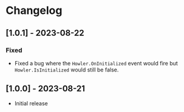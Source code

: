 ﻿# Changelog

## [1.0.1] - 2023-08-22
### Fixed
- Fixed a bug where the `Howler.OnInitialized` event would fire but `Howler.IsInitialized` would still be false.


## [1.0.0] - 2023-08-21
- Initial release
